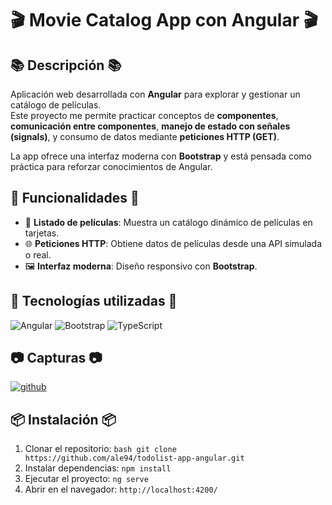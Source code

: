# 🎬 Movie Catalog App con Angular 🎬

## 📚 Descripción 📚
Aplicación web desarrollada con **Angular** para explorar y gestionar un catálogo de películas.  
Este proyecto me permite practicar conceptos de **componentes**, **comunicación entre componentes**, **manejo de estado con señales (signals)**, y consumo de datos mediante **peticiones HTTP (GET)**.  

La app ofrece una interfaz moderna con **Bootstrap** y está pensada como práctica para reforzar conocimientos de Angular.

## 🚀 Funcionalidades 🚀
- 🎥 **Listado de películas**: Muestra un catálogo dinámico de películas en tarjetas.  
- 🌐 **Peticiones HTTP**: Obtiene datos de películas desde una API simulada o real.  
- 🖼️ **Interfaz moderna**: Diseño responsivo con **Bootstrap**.  

## 🤖 Tecnologías utilizadas 🤖
![Angular](https://img.shields.io/badge/Angular-DD0031?style=for-the-badge&logo=angular&logoColor=white)
![Bootstrap](https://img.shields.io/badge/Bootstrap-7952B3?style=for-the-badge&logo=bootstrap&logoColor=white)
![TypeScript](https://img.shields.io/badge/TypeScript-007ACC?style=for-the-badge&logo=typescript&logoColor=white)

## 📷 Capturas 📷
<a href='https://postimages.org/' target='_blank'><img src='https://i.postimg.cc/gkH0PM78/github.png' border='0' alt='github'/></a>

## 📦 Instalación 📦
1. Clonar el repositorio:
   `bash
   git clone https://github.com/ale94/todolist-app-angular.git`
2. Instalar dependencias:
  `npm install`
3. Ejecutar el proyecto:
  `ng serve`
4. Abrir en el navegador:
  `http://localhost:4200/`
